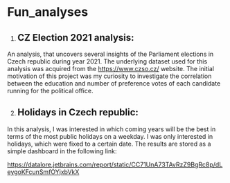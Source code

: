 # Fun_analyses

1) ## **CZ Election 2021 analysis**: 

An analysis, that uncovers several insights of the Parliament elections in Czech republic during year 2021. The underlying dataset used for this analysis was acquired from the https://www.czso.cz/ website. The initial motivation of this project was my curiosity to investigate the correlation between the education and number of preference votes of each candidate running for the political office.

2) ## **Holidays in Czech republic**: 

In this analysis, I was interested in which coming years will be the best in terms of the most public holidays on a weekday. I was only interested in holidays, which were fixed to a certain date. The results are stored as a simple dashboard in the following link:

https://datalore.jetbrains.com/report/static/CC71UnA73TAvRzZ9BgRc8p/dLeygoKFcunSmfOYjxbVkX
